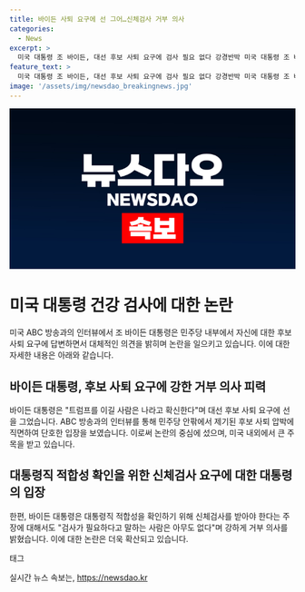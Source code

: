 ```yaml
---
title: 바이든 사퇴 요구에 선 그어…신체검사 거부 의사
categories:
  - News
excerpt: >
  미국 대통령 조 바이든, 대선 후보 사퇴 요구에 검사 필요 없다 강경반박 미국 대통령 조 바이든이 민주당 안팎에서 제기된 후보 사퇴 요구와 대통령직 적합성을 확인하기 위한 신체검사 주장을 강력히 거부했다. 바이든은 트럼프를 이길 사람은 나라며 사퇴 압박에 선을 그었고, 검사가 필요하다고 말하는 사람은 아무도 없다며 검사 거부를 밝혔다. ABC 방송과의 인터뷰에서 강경한 입장을 보였다.
feature_text: >
  미국 대통령 조 바이든, 대선 후보 사퇴 요구에 검사 필요 없다 강경반박 미국 대통령 조 바이든이 민주당 안팎에서 제기된 후보 사퇴 요구와 대통령직 적합성을 확인하기 위한 신체검사 주장을 강력히 거부했다. 바이든은 트럼프를 이길 사람은 나라며 사퇴 압박에 선을 그었고, 검사가 필요하다고 말하는 사람은 아무도 없다며 검사 거부를 밝혔다. ABC 방송과의 인터뷰에서 강경한 입장을 보였다.
image: '/assets/img/newsdao_breakingnews.jpg'
---
```


<p><img src="/assets/img/newsdao_breakingnews.jpg" alt="firstkoreanews 속보" /></p>

<h1>미국 대통령 건강 검사에 대한 논란</h1>

<p data-ke-size="size16">미국 ABC 방송과의 인터뷰에서 조 바이든 대통령은 민주당 내부에서 자신에 대한 후보 사퇴 요구에 답변하면서 대체적인 의견을 밝히며 논란을 일으키고 있습니다. 이에 대한 자세한 내용은 아래와 같습니다.</p>

<h2>바이든 대통령, 후보 사퇴 요구에 강한 거부 의사 피력</h2>

<p data-ke-size="size16">바이든 대통령은 "트럼프를 이길 사람은 나라고 확신한다"며 대선 후보 사퇴 요구에 선을 그었습니다. ABC 방송과의 인터뷰를 통해 민주당 안팎에서 제기된 후보 사퇴 압박에 직면하여 단호한 입장을 보였습니다. 이로써 논란의 중심에 섰으며, 미국 내외에서 큰 주목을 받고 있습니다.</p>

<h2>대통령직 적합성 확인을 위한 신체검사 요구에 대한 대통령의 입장</h2>

<p data-ke-size="size16">한편, 바이든 대통령은 대통령직 적합성을 확인하기 위해 신체검사를 받아야 한다는 주장에 대해서도 "검사가 필요하다고 말하는 사람은 아무도 없다"며 강하게 거부 의사를 밝혔습니다. 이에 대한 논란은 더욱 확산되고 있습니다.</p>

<p>태그</p>
실시간 뉴스 속보는, <a href="https://newsdao.kr" rel="dofollow">https://newsdao.kr</a>


